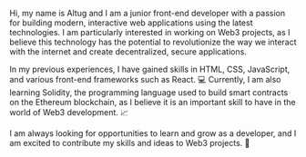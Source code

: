 
Hi, my name is Altug and I am a junior front-end developer with a passion for building modern, interactive web applications using the latest technologies.
I am particularly interested in working on Web3 projects, as I believe this technology has the potential to revolutionize the way we interact with the internet and create decentralized, secure applications.

In my previous experiences, I have gained skills in HTML, CSS, JavaScript, and various front-end frameworks such as React. 💻 Currently, I am also learning Solidity, the programming language used to build smart contracts on the Ethereum blockchain, as I believe it is an important skill to have in the world of Web3 development. 📈

I am always looking for opportunities to learn and grow as a developer, and I am excited to contribute my skills and ideas to Web3 projects. 🚀

